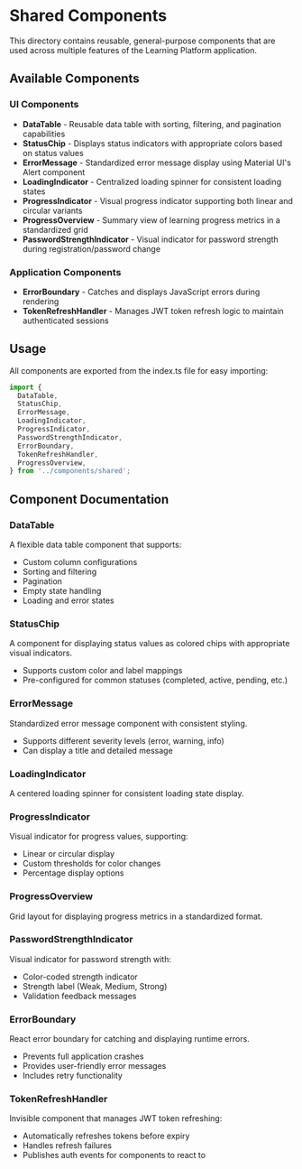 # Shared Components

This directory contains reusable, general-purpose components that are used across multiple features of the Learning Platform application.

## Available Components

### UI Components

- **DataTable** - Reusable data table with sorting, filtering, and pagination capabilities
- **StatusChip** - Displays status indicators with appropriate colors based on status values
- **ErrorMessage** - Standardized error message display using Material UI's Alert component
- **LoadingIndicator** - Centralized loading spinner for consistent loading states
- **ProgressIndicator** - Visual progress indicator supporting both linear and circular variants
- **ProgressOverview** - Summary view of learning progress metrics in a standardized grid
- **PasswordStrengthIndicator** - Visual indicator for password strength during registration/password change

### Application Components

- **ErrorBoundary** - Catches and displays JavaScript errors during rendering
- **TokenRefreshHandler** - Manages JWT token refresh logic to maintain authenticated sessions

## Usage

All components are exported from the index.ts file for easy importing:

```typescript
import {
  DataTable,
  StatusChip,
  ErrorMessage,
  LoadingIndicator,
  ProgressIndicator,
  PasswordStrengthIndicator,
  ErrorBoundary,
  TokenRefreshHandler,
  ProgressOverview,
} from '../components/shared';
```

## Component Documentation

### DataTable

A flexible data table component that supports:

- Custom column configurations
- Sorting and filtering
- Pagination
- Empty state handling
- Loading and error states

### StatusChip

A component for displaying status values as colored chips with appropriate visual indicators.

- Supports custom color and label mappings
- Pre-configured for common statuses (completed, active, pending, etc.)

### ErrorMessage

Standardized error message component with consistent styling.

- Supports different severity levels (error, warning, info)
- Can display a title and detailed message

### LoadingIndicator

A centered loading spinner for consistent loading state display.

### ProgressIndicator

Visual indicator for progress values, supporting:

- Linear or circular display
- Custom thresholds for color changes
- Percentage display options

### ProgressOverview

Grid layout for displaying progress metrics in a standardized format.

### PasswordStrengthIndicator

Visual indicator for password strength with:

- Color-coded strength indicator
- Strength label (Weak, Medium, Strong)
- Validation feedback messages

### ErrorBoundary

React error boundary for catching and displaying runtime errors.

- Prevents full application crashes
- Provides user-friendly error messages
- Includes retry functionality

### TokenRefreshHandler

Invisible component that manages JWT token refreshing:

- Automatically refreshes tokens before expiry
- Handles refresh failures
- Publishes auth events for components to react to
